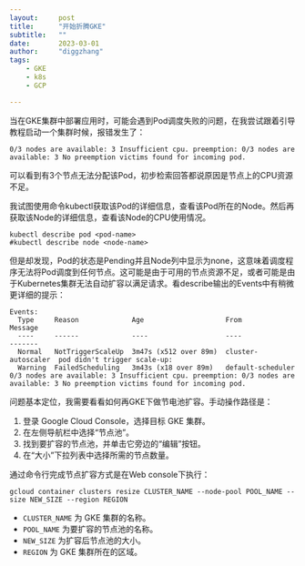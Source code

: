 ```yaml
---
layout:     post
title:      "开始折腾GKE"
subtitle:   ""
date:       2023-03-01
author:     "diggzhang"
tags:
    - GKE
    - k8s
    - GCP

---
```


当在GKE集群中部署应用时，可能会遇到Pod调度失败的问题，在我尝试跟着引导教程启动一个集群时候，报错发生了：

```
0/3 nodes are available: 3 Insufficient cpu. preemption: 0/3 nodes are available: 3 No preemption victims found for incoming pod.
```

可以看到有3个节点无法分配该Pod，初步检索回答都说原因是节点上的CPU资源不足。

我试图使用命令kubectl获取该Pod的详细信息，查看该Pod所在的Node。然后再获取该Node的详细信息，查看该Node的CPU使用情况。

```
kubectl describe pod <pod-name> 
#kubectl describe node <node-name> 
```

但是却发现，Pod的状态是Pending并且Node列中显示为none，这意味着调度程序无法将Pod调度到任何节点。这可能是由于可用的节点资源不足，或者可能是由于Kubernetes集群无法自动扩容以满足请求。看describe输出的Events中有稍微更详细的提示：


```
Events:
  Type     Reason             Age                    From                Message
  ----     ------             ----                   ----                -------
  Normal   NotTriggerScaleUp  3m47s (x512 over 89m)  cluster-autoscaler  pod didn't trigger scale-up:
  Warning  FailedScheduling   3m43s (x18 over 89m)   default-scheduler   0/3 nodes are available: 3 Insufficient cpu. preemption: 0/3 nodes are available: 3 No preemption victims found for incoming pod.
```


问题基本定位，我需要看看如何再GKE下做节电池扩容。手动操作路径是：


1. 登录 Google Cloud Console，选择目标 GKE 集群。
2. 在左侧导航栏中选择“节点池”。
3. 找到要扩容的节点池，并单击它旁边的“编辑”按钮。
4. 在“大小”下拉列表中选择所需的节点数量。

通过命令行完成节点扩容方式是在Web console下执行：

```
gcloud container clusters resize CLUSTER_NAME --node-pool POOL_NAME --size NEW_SIZE --region REGION
```

- `CLUSTER_NAME` 为 GKE 集群的名称。
- `POOL_NAME` 为要扩容的节点池的名称。
- `NEW_SIZE` 为扩容后节点池的大小。
- `REGION` 为 GKE 集群所在的区域。

